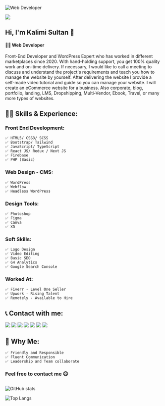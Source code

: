 ![Web Developer ](https://pbs.twimg.com/profile_banners/1510355286384541697/1725357106/1500x500)

![](https://komarev.com/ghpvc/?username=codersultan&color=green)  

## Hi, I'm Kalimi Sultan 👋
#### 👨‍💻 Web Developer 

Front-End Developer and WordPress Expert who has worked in different marketplaces since 2020.
With hand-holding support, you get 100% quality work and on-time delivery. If necessary, I would like to call a meeting to discuss and understand the project's requirements and teach you how to manage the website by yourself. After delivering the website I provide a self-made video tutorial and guide so you can manage your website. I will create an eCommerce website for a business. Also corporate, blog, portfolio, landing, LMS, Dropshipping, Multi-Vendor, Ebook, Travel, or many more types of websites.

## 👨‍🎓 Skills & Experience:
### Front End Development:
    ✅ HTML5/ CSS3/ SCSS
    ✅ Bootstrap/ Tailwind 
    ✅ JavaScript/ TypeScript 
    ✅ React JS/ Redux / Next JS
    ✅ Firebase
    ✅ PHP (Basic)

### Web Design - CMS:
    ✅ WordPress 
    ✅ Webflow
    ✅ Headless WordPress

### Design Tools:
    ✅ Photoshop 
    ✅ Figma
    ✅ Canva
    ✅ XD

### Soft Skills: 
    ✅ Logo Design
    ✅ Video Editing
    ✅ Basic SEO
    ✅ G4 Analytics
    ✅ Google Search Console

### Worked At:
    ✅ Fiverr - Level One Seller
    ✅ Upwork - Rising Talent
    ✅ Remotely - Available to Hire 
    
<!-- [![Top Langs](https://github-readme-stats.vercel.app/api/top-langs/?username=anuraghazra&layout=compact)](https://github.com/anuraghazra/github-readme-stats) -->
    
## 📞 Contact with me:

<div> 
    <a href="https://www.linkedin.com/in/codersultan/" target="_blank"><img src="https://img.shields.io/badge/-LinkedIn-%230077B5?style=for-the-badge&logo=linkedin&logoColor=white" target="_blank"></a>
   <a href = "https://wa.me/01750008535"><img src="https://img.shields.io/badge/WhatsApp-25D366?style=for-the-badge&logo=whatsapp&logoColor=white" target="_blank"></a>
   <a href = "mailto:codersultan@gmail.com"><img src="https://img.shields.io/badge/-Gmail-%23333?style=for-the-badge&logo=gmail&logoColor=white" target="_blank"></a>  
    <a href="https://twitter.com/kalimi_sultan" target="_blank"><img src="https://img.shields.io/badge/X-%23000000.svg?style=for-the-badge&logo=X&logoColor=white" target="_blank"></a>
   <a href="https://www.facebook.com/codersultan" target="_blank"><img src="https://img.shields.io/badge/Facebook-%231877F2.svg?style=for-the-badge&logo=Facebook&logoColor=white" target="_blank"></a>
   <a href="https://www.instagram.com/codersultan" target="_blank"><img src="https://img.shields.io/badge/Instagram-%23E4405F.svg?style=for-the-badge&logo=Instagram&logoColor=white" target="_blank"></a>
   <a href="https://www.youtube.com/@codersultan" target="_blank"><img src="https://img.shields.io/badge/YouTube-FF0000?style=for-the-badge&logo=youtube&logoColor=white" target="_blank"></a>  
</div>

## 👦 Why Me:
    ✅ Friendly and Responsible
    ✅ Fluent Communication  
    ✅ Leadership and Team collaborate

### Feel free to contact me 😊

##
![GitHub stats](https://github-readme-stats.vercel.app/api?username=codersultan&show_icons=true&theme=onedark)

![Top Langs](https://github-readme-stats.vercel.app/api/top-langs/?username=codersultan&layout=compact&theme=transparent&title_color=ffffff) 



